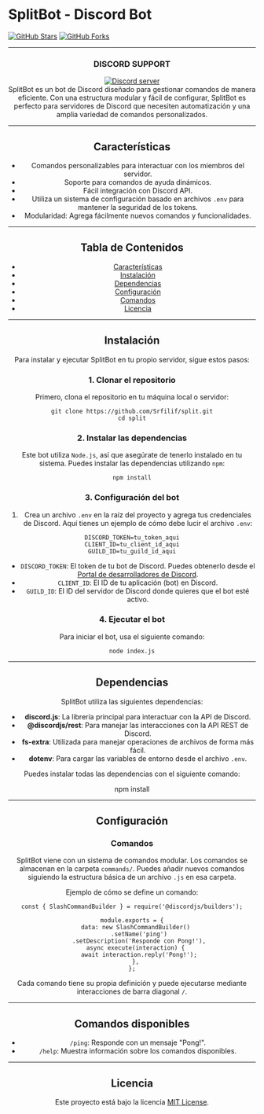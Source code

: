﻿# SplitBot - Discord Bot
<a href="https://github.com/Srfilif/split"><img alt="GitHub Stars" src="https://img.shields.io/github/stars/Srfilif/split?style=for-the-badge"></a> 
<a href="https://github.com/VishalCodez/Discord.js-v13-Handler-With-Mango-Db/network"><img alt="GitHub Forks" src="https://img.shields.io/github/forks/Srfilif/split?style=for-the-badge"></a>



***
 <h3 align='center'> DISCORD SUPPORT </h3>
<div align="center"> <a href="https://discord.gg/NPrGXMDrvZ"><img src="https://img.shields.io/discord/928405005646569522?label=discord&logo=Discord&style=for-the-badge" alt="Discord server" /></a><div align="center">
SplitBot es un bot de Discord diseñado para gestionar comandos de manera eficiente. Con una estructura modular y fácil de configurar, SplitBot es perfecto para servidores de Discord que necesiten automatización y una amplia variedad de comandos personalizados.

---

## Características

- Comandos personalizables para interactuar con los miembros del servidor.
- Soporte para comandos de ayuda dinámicos.
- Fácil integración con Discord API.
- Utiliza un sistema de configuración basado en archivos `.env` para mantener la seguridad de los tokens.
- Modularidad: Agrega fácilmente nuevos comandos y funcionalidades.

---

## Tabla de Contenidos

- [Características](#características)
- [Instalación](#instalación)
- [Dependencias](#dependencias)
- [Configuración](#configuración)
- [Comandos](#comandos)
- [Licencia](#licencia)

---

## Instalación

Para instalar y ejecutar SplitBot en tu propio servidor, sigue estos pasos:

### 1. Clonar el repositorio

Primero, clona el repositorio en tu máquina local o servidor:
```
git clone https://github.com/Srfilif/split.git
cd split
```
### 2. Instalar las dependencias

Este bot utiliza `Node.js`, así que asegúrate de tenerlo instalado en tu sistema. Puedes instalar las dependencias utilizando `npm`:
```
npm install
```
### 3. Configuración del bot

1. Crea un archivo `.env` en la raíz del proyecto y agrega tus credenciales de Discord. Aquí tienes un ejemplo de cómo debe lucir el archivo `.env`:
```
DISCORD_TOKEN=tu_token_aqui
CLIENT_ID=tu_client_id_aqui
GUILD_ID=tu_guild_id_aqui
```
- `DISCORD_TOKEN`: El token de tu bot de Discord. Puedes obtenerlo desde el [Portal de desarrolladores de Discord](https://discord.com/developers/applications).
- `CLIENT_ID`: El ID de tu aplicación (bot) en Discord.
- `GUILD_ID`: El ID del servidor de Discord donde quieres que el bot esté activo.

### 4. Ejecutar el bot

Para iniciar el bot, usa el siguiente comando:
```
node index.js
```
---

## Dependencias

SplitBot utiliza las siguientes dependencias:

- **discord.js**: La librería principal para interactuar con la API de Discord.
- **@discordjs/rest**: Para manejar las interacciones con la API REST de Discord.
- **fs-extra**: Utilizada para manejar operaciones de archivos de forma más fácil.
- **dotenv**: Para cargar las variables de entorno desde el archivo `.env`.

Puedes instalar todas las dependencias con el siguiente comando:

npm install

---

## Configuración

### Comandos

SplitBot viene con un sistema de comandos modular. Los comandos se almacenan en la carpeta `commands/`. Puedes añadir nuevos comandos siguiendo la estructura básica de un archivo `.js` en esa carpeta.

Ejemplo de cómo se define un comando:
```
const { SlashCommandBuilder } = require('@discordjs/builders');

module.exports = {
  data: new SlashCommandBuilder()
    .setName('ping')
    .setDescription('Responde con Pong!'),
  async execute(interaction) {
    await interaction.reply('Pong!');
  },
};
```
Cada comando tiene su propia definición y puede ejecutarse mediante interacciones de barra diagonal `/`.

---

## Comandos disponibles

- `/ping`: Responde con un mensaje "Pong!".
- `/help`: Muestra información sobre los comandos disponibles.

---

## Licencia

Este proyecto está bajo la licencia [MIT License](LICENSE).
